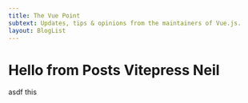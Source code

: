 ```yaml
---
title: The Vue Point
subtext: Updates, tips & opinions from the maintainers of Vue.js.
layout: BlogList
---
```


# Hello from Posts Vitepress Neil

asdf this
